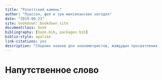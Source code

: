 ```yaml
--- 
title: "Розеттский камень"
author: "Пуассон, фея и три мексиканских негодяя"
date: "2019-09-23"
site: bookdown::bookdown_site
documentclass: book
bibliography: [book.bib, packages.bib]
biblio-style: apalike
link-citations: yes
description: "Сборник коанов для эконометристов, жаждущих просветления."
---
```


# Напутственное слово



